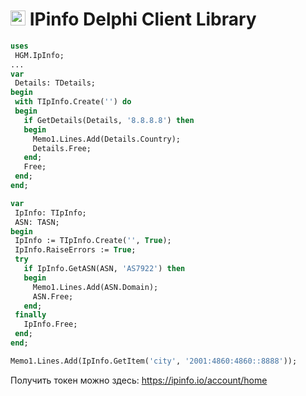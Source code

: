 ﻿# [<img src="https://ipinfo.io/static/ipinfo-small.svg" alt="IPinfo" width="24"/>](https://ipinfo.io/) IPinfo Delphi Client Library

 ```Pascal
uses 
  HGM.IpInfo;
... 
var
  Details: TDetails;
begin
  with TIpInfo.Create('') do
  begin
    if GetDetails(Details, '8.8.8.8') then
    begin
      Memo1.Lines.Add(Details.Country);
      Details.Free;
    end;
    Free;
  end;
end;
```

 ```Pascal
var
  IpInfo: TIpInfo;
  ASN: TASN;
begin
  IpInfo := TIpInfo.Create('', True);
  IpInfo.RaiseErrors := True;
  try
    if IpInfo.GetASN(ASN, 'AS7922') then
    begin
      Memo1.Lines.Add(ASN.Domain);
      ASN.Free;
    end;
  finally
    IpInfo.Free;
  end;
end;
```

 ```Pascal
Memo1.Lines.Add(IpInfo.GetItem('city', '2001:4860:4860::8888'));
```

Получить токен можно здесь: https://ipinfo.io/account/home
